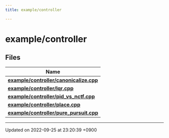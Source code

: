 ```yaml
---
title: example/controller

---
```


# example/controller



## Files

| Name           |
| -------------- |
| **[example/controller/canonicalize.cpp](/cpp_robotics/doxybook/Files/canonicalize_8cpp/#file-canonicalize.cpp)**  |
| **[example/controller/lqr.cpp](/cpp_robotics/doxybook/Files/lqr_8cpp/#file-lqr.cpp)**  |
| **[example/controller/pid_vs_nctf.cpp](/cpp_robotics/doxybook/Files/pid__vs__nctf_8cpp/#file-pid-vs-nctf.cpp)**  |
| **[example/controller/place.cpp](/cpp_robotics/doxybook/Files/place_8cpp/#file-place.cpp)**  |
| **[example/controller/pure_pursuit.cpp](/cpp_robotics/doxybook/Files/pure__pursuit_8cpp/#file-pure-pursuit.cpp)**  |






-------------------------------

Updated on 2022-09-25 at 23:20:39 +0900
